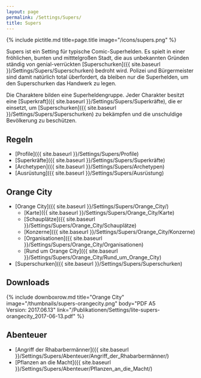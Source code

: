 ```yaml
---
layout: page
permalink: /Settings/Supers/
title: Supers
---
```


{% include pictitle.md title=page.title image="/icons/supers.png" %}

Supers ist ein Setting für typische Comic-Superhelden. Es spielt in einer fröhlichen, bunten und mitttelgroßen Stadt, die aus unbekannten Gründen ständig von genial-verrückten [Superschurken]({{ site.baseurl }}/Settings/Supers/Superschurken) bedroht wird. Polizei und Bürgermeister sind damit natürlich total überfordert, da bleiben nur die Superhelden, um den Superschurken das Handwerk zu legen.

Die Charaktere bilden eine Superheldengruppe. Jeder Charakter besitzt eine [Superkraft]({{ site.baseurl }}/Settings/Supers/Superkräfte), die er einsetzt, um [Superschurken]({{ site.baseurl }}/Settings/Supers/Superschurken) zu bekämpfen und die unschuldige Bevölkerung zu beschützen.

## Regeln

- [Profile]({{ site.baseurl }}/Settings/Supers/Profile)
- [Superkräfte]({{ site.baseurl }}/Settings/Supers/Superkräfte)
- [Archetypen]({{ site.baseurl }}/Settings/Supers/Archetypen)
- [Ausrüstung]({{ site.baseurl }}/Settings/Supers/Ausrüstung)

## Orange City

- [Orange City]({{ site.baseurl }}/Settings/Supers/Orange_City/)
  - [Karte]({{ site.baseurl }}/Settings/Supers/Orange_City/Karte)
  - [Schauplätze]({{ site.baseurl }}/Settings/Supers/Orange_City/Schauplätze)
  - [Konzerne]({{ site.baseurl }}/Settings/Supers/Orange_City/Konzerne)
  - [Organisationen]({{ site.baseurl }}/Settings/Supers/Orange_City/Organisationen)
  - [Rund um Orange City]({{ site.baseurl }}/Settings/Supers/Orange_City/Rund_um_Orange_City)
- [Superschurken]({{ site.baseurl }}/Settings/Supers/Superschurken)

## Downloads

{% include downboxrow.md title="Orange City" image="/thumbnails/supers-orangecity.png" body="PDF A5<br/>Version: 2017.06.13" link="/Publikationen/Settings/lite-supers-orangecity_2017-06-13.pdf" %}

## Abenteuer

- [Angriff der Rhabarbermänner]({{ site.baseurl }}/Settings/Supers/Abenteuer/Angriff_der_Rhabarbermänner/)
- [Pflanzen an die Macht]({{ site.baseurl }}/Settings/Supers/Abenteuer/Pflanzen_an_die_Macht/)
